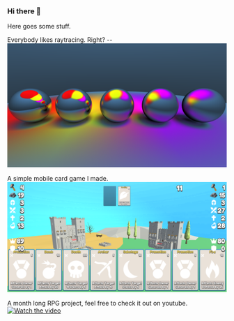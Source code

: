 ### Hi there 👋

Here goes some stuff.

Everybody likes raytracing. Right? --
![RaytracingFuzz](./Assets/Reflection.png)

A simple mobile card game I made.
![MobileCardGameScreenshot](./Assets/MobileCardGame.png)

A month long RPG project, feel free to check it out on youtube.
[![Watch the video](https://img.youtube.com/vi/zQUQ5BusM4A/maxresdefault.jpg)](https://youtu.be/zQUQ5BusM4A)

<!--
**davidfrk/davidfrk** is a ✨ _special_ ✨ repository because its `README.md` (this file) appears on your GitHub profile.

Here are some ideas to get you started:

- 🔭 I’m currently working on ...
- 🌱 I’m currently learning ...
- 👯 I’m looking to collaborate on ...
- 🤔 I’m looking for help with ...
- 💬 Ask me about ...
- 📫 How to reach me: ...
- 😄 Pronouns: ...
- ⚡ Fun fact: ...
-->
